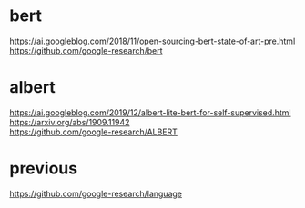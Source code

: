 # bert
https://ai.googleblog.com/2018/11/open-sourcing-bert-state-of-art-pre.html <br>
https://github.com/google-research/bert <br>
# albert
https://ai.googleblog.com/2019/12/albert-lite-bert-for-self-supervised.html <br>
https://arxiv.org/abs/1909.11942 <br>
https://github.com/google-research/ALBERT <br>
# previous
https://github.com/google-research/language <br>

